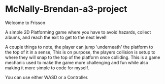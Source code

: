 # McNally-Brendan-a3-project

Welcome to Frisson 

A simple 2D Platforming game where you have to avoid hazards, collect albums, and reach the exit to get to the next level!

A couple things to note, the player can jump 'underneath' the platform to the top of it in a sense, This is on purpose, the players collision is setup to where they will snap to the top of the platform once colliding. 
This is a game mechanic used to make the game more challenging and fun while also making it more simple to code for myself. 

You can use either WASD or a Controller.
